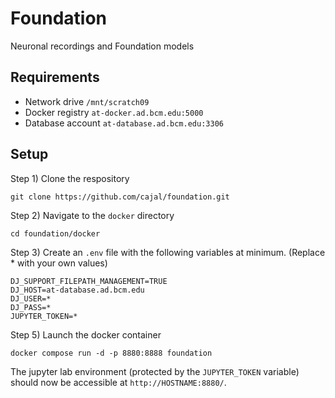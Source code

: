 # Foundation

Neuronal recordings and Foundation models


## Requirements

- Network drive `/mnt/scratch09`
- Docker registry `at-docker.ad.bcm.edu:5000`
- Database account `at-database.ad.bcm.edu:3306`

## Setup

Step 1) Clone the respository
```
git clone https://github.com/cajal/foundation.git
```

Step 2) Navigate to the `docker` directory
```
cd foundation/docker
```

Step 3) Create an `.env` file with the following variables at minimum. (Replace * with your own values)
```
DJ_SUPPORT_FILEPATH_MANAGEMENT=TRUE
DJ_HOST=at-database.ad.bcm.edu
DJ_USER=*
DJ_PASS=*
JUPYTER_TOKEN=*
```

Step 5) Launch the docker container
```
docker compose run -d -p 8880:8888 foundation
```

The jupyter lab environment (protected by the `JUPYTER_TOKEN` variable) should now be accessible at `http://HOSTNAME:8880/`.

